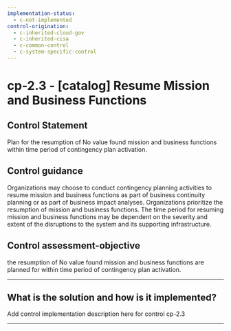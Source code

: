 ```yaml
---
implementation-status:
  - c-not-implemented
control-origination:
  - c-inherited-cloud-gov
  - c-inherited-cisa
  - c-common-control
  - c-system-specific-control
---
```


# cp-2.3 - \[catalog\] Resume Mission and Business Functions

## Control Statement

Plan for the resumption of No value found mission and business functions within time period of contingency plan activation.

## Control guidance

Organizations may choose to conduct contingency planning activities to resume mission and business functions as part of business continuity planning or as part of business impact analyses. Organizations prioritize the resumption of mission and business functions. The time period for resuming mission and business functions may be dependent on the severity and extent of the disruptions to the system and its supporting infrastructure.

## Control assessment-objective

the resumption of No value found mission and business functions are planned for within time period of contingency plan activation.

______________________________________________________________________

## What is the solution and how is it implemented?

Add control implementation description here for control cp-2.3

______________________________________________________________________
